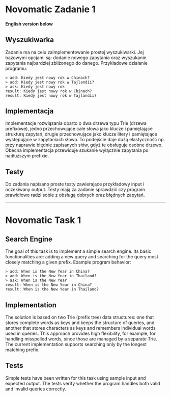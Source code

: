 # Novomatic Zadanie 1
#### English version below

## Wyszukiwarka
Zadanie ma na celu zaimplementowanie prostej wyszukiwarki. Jej bazowymi opcjami są: dodanie nowego zapytania oraz wyszukanie zapytania najbardziej zbliżonego do danego. Przykładowe działanie programu:
```
> add: Kiedy jest nowy rok w Chinach?
> add: Kiedy jest nowy rok w Tajlandii?
> ask: Kiedy jest nowy rok
result: Kiedy jest nowy rok w Chinach?
result: Kiedy jest nowy rok w Tajlandii?
```

## Implementacja

Implementacje rozwiązania oparto o dwa drzewa typu Trie (drzewa prefixowe), jedno przechowujące całe słowa jako klucze i pamiętające strukturę zapytań, drugie przechowujące jako klucze litery i pamiętające występujące w zapytaniach słowa. To podejście daje dużą elastyczność np. przy naprawie błędnie zapisanych słów, gdyż te obsługuje osobne drzewo. Obecna implementacja przewiduje szukanie wyłącznie zapytania po nadłuższym prefixie.

## Testy

Do zadania napisano proste testy zawierające przykładowy input i oczekiwany output. Testy mają za zadanie sprawdzić czy program prawidłowo radzi sobie z obsługą dobrych oraz błędnych zapytań.

---
# Novomatic Task 1

## Search Engine
The goal of this task is to implement a simple search engine. Its basic functionalities are: adding a new query and searching for the query most closely matching a given prefix. Example program behavior:
```
> add: When is the New Year in China?
> add: When is the New Year in Thailand?
> ask: When is the New Year
result: When is the New Year in China?
result: When is the New Year in Thailand?
```

## Implementation
The solution is based on two Trie (prefix tree) data structures: one that stores complete words as keys and keeps the structure of queries, and another that stores characters as keys and remembers individual words used in queries. This approach provides high flexibility, for example, for handling misspelled words, since those are managed by a separate Trie. The current implementation supports searching only by the longest matching prefix.

## Tests
Simple tests have been written for this task using sample input and expected output. The tests verify whether the program handles both valid and invalid queries correctly.
